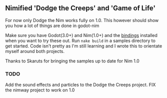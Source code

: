 ## Nimified 'Dodge the Creeps' and 'Game of Life'

For now only Dodge the Nim works fully on 1.0. This however should show you how a lot of things are done in godot-nim

Make sure you have Godot(3.0+) and Nim(1.0+) and the [bindings](https://github.com/pragmagic/godot-nim) installed when you want to try these out. Run `nake build` in a samples directory to get started.
Code isn't pretty as I'm still learning and I wrote this to orientate myself around both projects.

Thanks to Skaruts for bringing the samples up to date for Nim 1.0

### TODO

Add the sound effects and particles to the Dodge the Creeps project.
FIX the nimway project to work on 1.0
